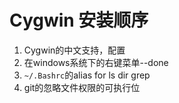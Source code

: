 Cygwin 安装顺序
===

1. Cygwin的中文支持，配置
2. 在windows系统下的右键菜单--done
3. `~/.Bashrc`的alias for ls dir grep
4. git的忽略文件权限的可执行位
